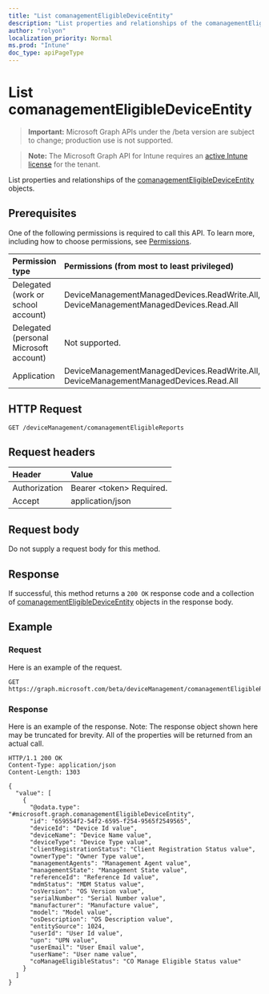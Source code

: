 ```yaml
---
title: "List comanagementEligibleDeviceEntity"
description: "List properties and relationships of the comanagementEligibleDeviceEntity objects."
author: "rolyon"
localization_priority: Normal
ms.prod: "Intune"
doc_type: apiPageType
---
```


# List comanagementEligibleDeviceEntity

> **Important:** Microsoft Graph APIs under the /beta version are subject to change; production use is not supported.

> **Note:** The Microsoft Graph API for Intune requires an [active Intune license](https://go.microsoft.com/fwlink/?linkid=839381) for the tenant.

List properties and relationships of the [comanagementEligibleDeviceEntity](../resources/intune-device-comanagementEligibleDeviceEntity.md) objects.

## Prerequisites
One of the following permissions is required to call this API. To learn more, including how to choose permissions, see [Permissions](/graph/permissions-reference).

|Permission type|Permissions (from most to least privileged)|
|:---|:---|
|Delegated (work or school account)|DeviceManagementManagedDevices.ReadWrite.All, DeviceManagementManagedDevices.Read.All|
|Delegated (personal Microsoft account)|Not supported.|
|Application|DeviceManagementManagedDevices.ReadWrite.All, DeviceManagementManagedDevices.Read.All|

## HTTP Request
<!-- {
  "blockType": "ignored"
}
-->
``` http
GET /deviceManagement/comanagementEligibleReports
```

## Request headers
|Header|Value|
|:---|:---|
|Authorization|Bearer &lt;token&gt; Required.|
|Accept|application/json|

## Request body
Do not supply a request body for this method.

## Response
If successful, this method returns a `200 OK` response code and a collection of [comanagementEligibleDeviceEntity](../resources/comanagementEligibleDeviceEntity.md) objects in the response body.

## Example

### Request
Here is an example of the request.
``` http
GET https://graph.microsoft.com/beta/deviceManagement/comanagementEligibleReports
```

### Response
Here is an example of the response. Note: The response object shown here may be truncated for brevity. All of the properties will be returned from an actual call.
``` http
HTTP/1.1 200 OK
Content-Type: application/json
Content-Length: 1303

{
  "value": [
    {
	  "@odata.type": "#microsoft.graph.comanagementEligibleDeviceEntity",
	  "id": "659554f2-54f2-6595-f254-9565f2549565",
	  "deviceId": "Device Id value",
	  "deviceName": "Device Name value",
	  "deviceType": "Device Type value",
	  "clientRegistrationStatus": "Client Registration Status value",
	  "ownerType": "Owner Type value",
	  "managementAgents": "Management Agent value",
	  "managementState": "Management State value",
	  "referenceId": "Reference Id value",
	  "mdmStatus": "MDM Status value",
	  "osVersion": "OS Version value",
	  "serialNumber": "Serial Number value",
	  "manufacturer": "Manufacture value",
	  "model": "Model value",
	  "osDescription": "OS Description value",
	  "entitySource": 1024,
	  "userId": "User Id value",
	  "upn": "UPN value",
	  "userEmail": "User Email value",
	  "userName": "User name value",
	  "coManageEligibleStatus": "CO Manage Eligible Status value"
    }
  ]
}
```


